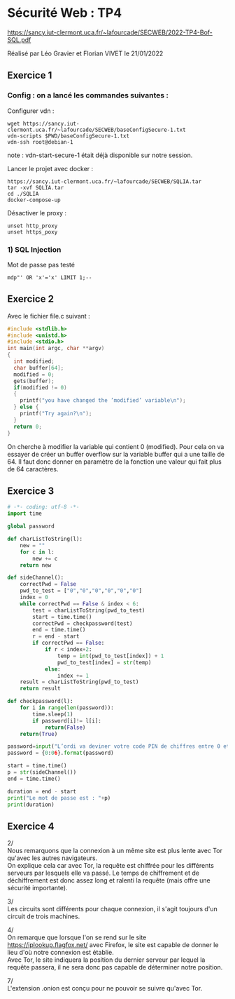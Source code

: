 # Sécurité Web : TP4

https://sancy.iut-clermont.uca.fr/~lafourcade/SECWEB/2022-TP4-Bof-SQL.pdf

Réalisé par Léo Gravier et Florian VIVET le 21/01/2022

## Exercice 1

### Config : on a lancé les commandes suivantes :

Configurer vdn :  
```
wget https://sancy.iut-clermont.uca.fr/~lafourcade/SECWEB/baseConfigSecure-1.txt
vdn-scripts $PWD/baseConfigSecure-1.txt
vdn-ssh root@debian-1
```
note : vdn-start-secure-1 était déjà disponible sur notre session.  

Lancer le projet avec docker :  
```
https://sancy.iut-clermont.uca.fr/~lafourcade/SECWEB/SQLIA.tar
tar -xvf SQLIA.tar
cd ./SQLIA
docker-compose-up
```
Désactiver le proxy :  
```
unset http_proxy
unset https_poxy
```

### 1) SQL Injection

Mot de passe pas testé
```
mdp"' OR 'x'='x' LIMIT 1;--
```

## Exercice 2

Avec le fichier file.c suivant :
```c
#include <stdlib.h>
#include <unistd.h>
#include <stdio.h>
int main(int argc, char **argv)
{
  int modified;
  char buffer[64];
  modified = 0;
  gets(buffer);
  if(modified != 0) 
  {
    printf("you have changed the ’modified’ variable\n");
  } else {
    printf("Try again?\n");
  }
  return 0;
}
```

On cherche à modifier la variable qui contient 0 (modified). Pour cela on va essayer de créer un buffer overflow sur la variable buffer qui a une taille de 64. Il faut donc donner en paramètre de la fonction une valeur qui fait plus de 64 caractères.

## Exercice 3

```python
# -*- coding: utf-8 -*-
import time

global password

def charListToString(l):
    new = ""
    for c in l:
        new += c 
    return new

def sideChannel(): 
    correctPwd = False
    pwd_to_test = ["0","0","0","0","0","0"]
    index = 0
    while correctPwd == False & index < 6:
        test = charListToString(pwd_to_test)
        start = time.time()
        correctPwd = checkpassword(test)
        end = time.time()
        r = end - start
        if correctPwd == False:
            if r < index+2:
                temp = int(pwd_to_test[index]) + 1
                pwd_to_test[index] = str(temp) 
            else:
                index += 1 
    result = charListToString(pwd_to_test)   
    return result

def checkpassword(l): 
    for i in range(len(password)): 
        time.sleep(1) 
        if password[i]!= l[i]: 
            return(False) 
    return(True)

password=input("L’ordi va deviner votre code PIN de chiffres entre 0 et 9 de longeur 6 : ")
password = {0:06}.format(password)

start = time.time()
p = str(sideChannel()) 
end = time.time()

duration = end - start
print("Le mot de passe est : "+p)
print(duration)
```

## Exercice 4  

2/  
Nous remarquons que la connexion à un même site est plus lente avec Tor qu'avec les autres navigateurs.  
On explique cela car avec Tor, la requête est chiffrée pour les différents serveurs par lesquels elle va passé. Le temps de chiffrement et de déchiffrement est donc assez long et ralenti la requête (mais offre une sécurité importante).  

3/  
Les circuits sont différents pour chaque connexion, il s'agit toujours d'un circuit de trois machines.  

4/  
On remarque que lorsque l'on se rend sur le site https://iplookup.flagfox.net/ avec Firefox, le site est capable de donner le lieu d'où notre connexion est établie.  
Avec Tor, le site indiquera la position du dernier serveur par lequel la requête passera, il ne sera donc pas capable de déterminer notre position.  

7/  
L'extension .onion est conçu pour ne pouvoir se suivre qu'avec Tor.





